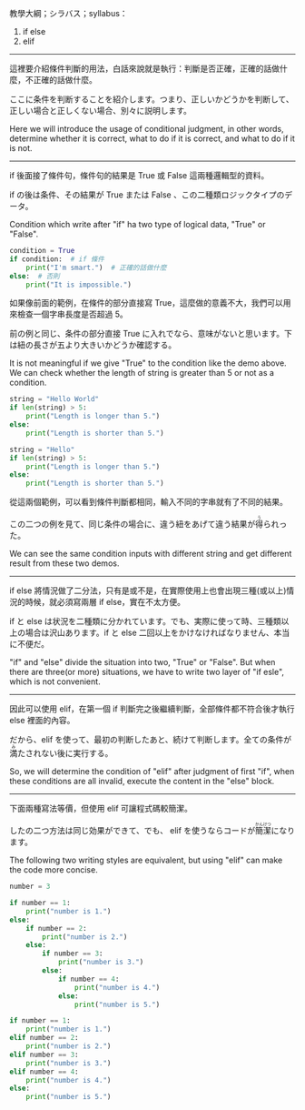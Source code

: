 教學大綱；シラバス；syllabus：
1. if else
2. elif

---

這裡要介紹條件判斷的用法，白話來說就是執行：判斷是否正確，正確的話做什麼，不正確的話做什麼。

ここに条件を判断することを紹介します。つまり、正しいかどうかを判断して、正しい場合と正しくない場合、別々に説明します。

Here we will introduce the usage of conditional judgment, in other words, determine whether it is correct, what to do if it is correct, and what to do if it is not.

---

if 後面接了條件句，條件句的結果是 True 或 False 這兩種邏輯型的資料。

if の後は条件、その結果が True または False 、この二種類ロジックタイプのデータ。

Condition which write after "if" ha two type of logical data, "True" or "False".

```python
condition = True
if condition:  # if 條件
    print("I'm smart.")  # 正確的話做什麼
else:  # 否則
    print("It is impossible.")
```

如果像前面的範例，在條件的部分直接寫 True，這麼做的意義不大，我們可以用來檢查一個字串長度是否超過 5。

前の例と同じ、条件の部分直接 True に入れでなら、意味がないと思います。下は紐の長さが五より大きいかどうか確認する。

It is not meaningful if we give "True" to the condition like the demo above. We can check whether the length of string is greater than 5 or not as a condition.

```python
string = "Hello World"
if len(string) > 5:
    print("Length is longer than 5.")
else:
    print("Length is shorter than 5.")

string = "Hello"
if len(string) > 5:
    print("Length is longer than 5.")
else:
    print("Length is shorter than 5.")
```

從這兩個範例，可以看到條件判斷都相同，輸入不同的字串就有了不同的結果。

この二つの例を見て、同じ条件の場合に、違う紐をあげて違う結果が<ruby>得<rt>う</rt></ruby>られった。

We can see the same condition inputs with different string and get different result from these two demos.

---

if else 將情況做了二分法，只有是或不是，在實際使用上也會出現三種(或以上)情況的時候，就必須寫兩層 if else，實在不太方便。

if と else は状況を二種類に分かれています。でも、実際に使って時、三種類以上の場合は沢山あります。if と else 二回以上をかけなければなりません、本当に不便だ。

"if" and "else" divide the situation into two, "True" or "False". But when there are three(or more) situations, we have to write two layer of "if esle", which is not convenient.

---

因此可以使用 elif，在第一個 if 判斷完之後繼續判斷，全部條件都不符合後才執行 else 裡面的內容。

だから、elif を使って、最初の判断したあと、続けて判断します。全ての条件が<ruby>満<rt>み</rt></ruby>たされない後に実行する。

So, we will determine the condition of "elif" after judgment of first "if", when these conditions are all invalid, execute the content in the "else" block.

---

下面兩種寫法等價，但使用 elif 可讓程式碼較簡潔。

したの二つ方法は同じ効果ができて、でも、 elif を使うならコードが<ruby>簡潔<rt>かんけつ</rt></ruby>になります。

The following two writing styles are equivalent, but using "elif" can make the code more concise.

```python
number = 3

if number == 1:
    print("number is 1.")
else:
    if number == 2:
        print("number is 2.")
    else:
        if number == 3:
            print("number is 3.")
        else:
            if number == 4:
                print("number is 4.")
            else:
                print("number is 5.")

if number == 1:
    print("number is 1.")
elif number == 2:
    print("number is 2.")
elif number == 3:
    print("number is 3.")
elif number == 4:
    print("number is 4.")
else:
    print("number is 5.")
```